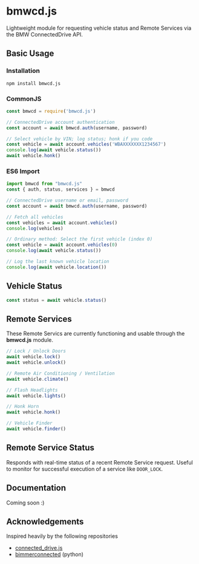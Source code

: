 # bmwcd.js

Lightweight module for requesting vehicle status and Remote Services via the BMW ConnectedDrive API.

## Basic Usage

### Installation

```shell
npm install bmwcd.js
```

### CommonJS

```javascript
const bmwcd = require('bmwcd.js')

// ConnectedDrive account authentication
const account = await bmwcd.auth(username, password)

// Select vehicle by VIN; log status; honk if you code
const vehicle = await account.vehicles('WBAXXXXXXX1234567')
console.log(await vehicle.status())
await vehicle.honk()
```

### ES6 Import

```javascript
import bmwcd from "bmwcd.js"
const { auth, status, services } = bmwcd

// ConnectedDrive username or email, password
const account = await bmwcd.auth(username, password)

// Fetch all vehicles
const vehicles = await account.vehicles()
console.log(vehicles)

// Ordinary method: Select the first vehicle (index 0)
const vehicle = await account.vehicles(0)
console.log(await vehicle.status())

// Log the last known vehicle location
console.log(await vehicle.location())
```

## Vehicle Status

```javascript
const status = await vehicle.status()
```

## Remote Services

These Remote Servics are currently functioning and usable through the **bmwcd.js** module.

```javascript
// Lock / Unlock Doors
await vehicle.lock()
await vehicle.unlock()

// Remote Air Conditioning / Ventilation
await vehicle.climate()

// Flash Headlights
await vehicle.lights()

// Honk Horn
await vehicle.honk()

// Vehicle Finder
await vehicle.finder()
```

## Remote Service Status

Responds with real-time status of a recent Remote Service request. Useful to monitor for successful execution of a service like `DOOR_LOCK`.

## Documentation

Coming soon :)

## Acknowledgements

Inspired heavily by the following repositories 
* [connected_drive.js](https://github.com/1source-ac/connected_drive.js) 
* [bimmerconnected](https://github.com/bimmerconnected/bimmer_connected) (python)

